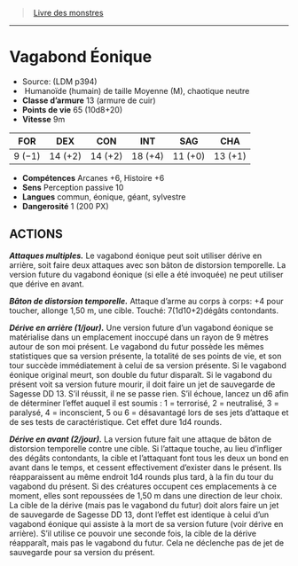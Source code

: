 ﻿> [Livre des monstres](tome_of_beasts.md)

---

# Vagabond Éonique

- Source: (LDM p394)
-  Humanoïde (humain) de taille Moyenne (M), chaotique neutre
- **Classe d’armure** 13 (armure de cuir)
- **Points de vie** 65 (10d8+20)
- **Vitesse** 9m

|FOR|DEX|CON|INT|SAG|CHA|
|---|---|---|---|---|---|
|9 (−1)|14 (+2)|14 (+2)|18 (+4)|11 (+0)|13 (+1)|

- **Compétences** Arcanes +6, Histoire +6
- **Sens** Perception passive 10
- **Langues** commun, éonique, géant, sylvestre
- **Dangerosité** 1 (200 PX)

## ACTIONS

**_Attaques multiples._** Le vagabond éonique peut soit utiliser dérive en arrière, soit faire deux attaques avec son bâton de distorsion temporelle. La version future du vagabond éonique (si elle a été invoquée) ne peut utiliser que dérive en avant.

**_Bâton de distorsion temporelle._** Attaque d’arme au corps à corps: +4 pour toucher, allonge 1,50 m, une cible. Touché:
7(1d10+2)dégâts contondants.

**_Dérive en arrière (1/jour)._** Une version future d’un vagabond éonique se matérialise dans un emplacement inoccupé dans un rayon de 9 mètres autour de son moi présent. Le vagabond du futur possède les mêmes statistiques que sa version présente, la totalité de ses points de vie, et son tour succède immédiatement à celui de sa version présente. Si le vagabond éonique original meurt, son double du futur disparaît. Si le vagabond du présent voit sa version future mourir, il doit faire un jet de sauvegarde de Sagesse DD 13. S’il réussit, il ne se passe rien. S’il échoue, lancez un d6 afin de déterminer l’effet auquel il est soumis : 1 = terrorisé, 2 = neutralisé, 3 = paralysé, 4 = inconscient, 5 ou 6 = désavantagé lors de ses jets d’attaque et de ses tests de caractéristique. Cet effet dure 1d4 rounds.

**_Dérive en avant (2/jour)._** La version future fait une attaque de bâton de distorsion temporelle contre une cible. Si l’attaque touche, au lieu d’infliger des dégâts contondants, la cible et l’attaquant font tous les deux un bond en avant dans le temps, et cessent effectivement d’exister dans le présent. Ils réapparaissent au même endroit 1d4 rounds plus tard, à la fin du tour du vagabond du présent. Si des créatures occupent ces emplacements à ce moment, elles sont repoussées de 1,50 m dans une direction de leur choix. La cible de la dérive (mais pas le vagabond du futur) doit alors faire un jet de sauvegarde de Sagesse DD 13, dont l’effet est identique à celui d’un vagabond éonique qui assiste à la mort de sa version future (voir dérive en arrière). S’il utilise ce pouvoir une seconde fois, la cible de la dérive réapparaît, mais pas le vagabond du futur. Cela ne déclenche pas de jet de sauvegarde pour sa version du présent.


